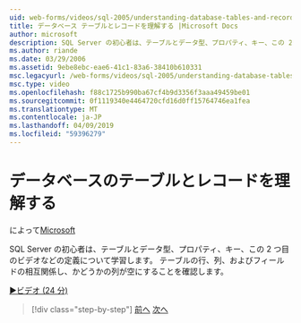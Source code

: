 ```yaml
---
uid: web-forms/videos/sql-2005/understanding-database-tables-and-records
title: データベース テーブルとレコードを理解する |Microsoft Docs
author: microsoft
description: SQL Server の初心者は、テーブルとデータ型、プロパティ、キー、この 2 つ目のビデオなどの定義について学習します。 方法については、テーブルの行、列をしています.
ms.author: riande
ms.date: 03/29/2006
ms.assetid: 9ebe8ebc-eae6-41c1-83a6-38410b610331
msc.legacyurl: /web-forms/videos/sql-2005/understanding-database-tables-and-records
msc.type: video
ms.openlocfilehash: f88c1725b990ba67cf4b9d3356f3aaa49459be01
ms.sourcegitcommit: 0f1119340e4464720cfd16d0ff15764746ea1fea
ms.translationtype: MT
ms.contentlocale: ja-JP
ms.lasthandoff: 04/09/2019
ms.locfileid: "59396279"
---
```

# <a name="understanding-database-tables-and-records"></a>データベースのテーブルとレコードを理解する

によって[Microsoft](https://github.com/microsoft)

SQL Server の初心者は、テーブルとデータ型、プロパティ、キー、この 2 つ目のビデオなどの定義について学習します。 テーブルの行、列、およびフィールドの相互関係し、かどうかの列が空にすることを確認します。

[&#9654;ビデオ (24 分)](https://channel9.msdn.com/Blogs/ASP-NET-Site-Videos/understanding-database-tables-and-records)

> [!div class="step-by-step"]
> [前へ](what-is-a-database.md)
> [次へ](more-about-column-data-types-and-other-properties.md)

